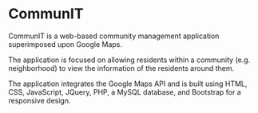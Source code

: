 # CommunIT
CommunIT is a web-based community management application superimposed upon Google Maps. 

The application is focused on allowing residents within a community (e.g. neighborhood) to view the information of the residents around them. 

The application integrates the Google Maps API and is built using HTML, CSS, JavaScript, JQuery, PHP, a MySQL database, and Bootstrap for a responsive design.
